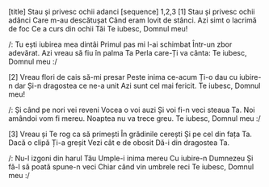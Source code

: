 [title] Stau și privesc ochii adanci
[sequence] 1,2,3
[1]
Stau și privesc ochii adânci
Care m-au descătușat
Când eram lovit de stânci.
Azi simt o lacrimă de foc
Ce a curs din ochii Tăi
Te iubesc, Domnul meu!

/: Tu ești iubirea mea dintâi
Primul pas mi l-ai schimbat
Într-un zbor adevărat.
Azi vreau să fiu în palma Ta
Perla care-Ți va cânta:
Te iubesc, Domnul meu :/

[2]
Vreau flori de cais să-mi presar
Peste inima ce-acum
Ți-o dau cu iubire-n dar
Și-n dragostea ce ne-a unit
Azi sunt cel mai fericit.
Te iubesc, Domnul meu!

/: Și când pe nori vei reveni
Vocea o voi auzi
Și voi fi-n veci steaua Ta.
Noi amândoi vom fi mereu.
Noaptea nu va trece greu.
Te iubesc, Domnul meu :/

[3]
Vreau și Te rog ca să primești
În grădinile cerești
Și pe cel din fața Ta.
Dacă o clipă Ți-a greșit
Vezi cât e de obosit
Dă-i din dragostea Ta.

/: Nu-l izgoni din harul Tău
Umple-i inima mereu
Cu iubire-n Dumnezeu
Și fă-l să poată spune-n veci
Chiar când vin umbrele reci
Te iubesc, Domnul meu :/

